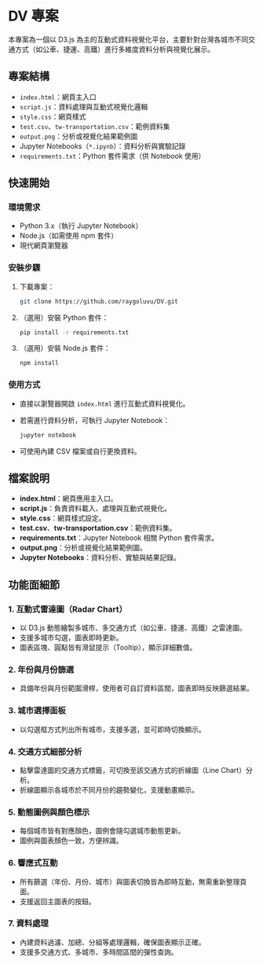 # DV 專案

本專案為一個以 D3.js 為主的互動式資料視覺化平台，主要針對台灣各城市不同交通方式（如公車、捷運、高鐵）進行多維度資料分析與視覺化展示。

## 專案結構

- `index.html`：網頁主入口
- `script.js`：資料處理與互動式視覺化邏輯
- `style.css`：網頁樣式
- `test.csv`、`tw-transportation.csv`：範例資料集
- `output.png`：分析或視覺化結果範例圖
- Jupyter Notebooks（`*.ipynb`）：資料分析與實驗記錄
- `requirements.txt`：Python 套件需求（供 Notebook 使用）

## 快速開始

### 環境需求

- Python 3.x（執行 Jupyter Notebook）
- Node.js（如需使用 npm 套件）
- 現代網頁瀏覽器

### 安裝步驟

1. 下載專案：

   ```bash
   git clone https://github.com/raygoluvu/DV.git
   ```
2. （選用）安裝 Python 套件：

   ```bash
   pip install -r requirements.txt
   ```
3. （選用）安裝 Node.js 套件：

   ```bash
   npm install
   ```

### 使用方式

- 直接以瀏覽器開啟 `index.html` 進行互動式資料視覺化。
- 若需進行資料分析，可執行 Jupyter Notebook：

  ```bash
  jupyter notebook
  ```
- 可使用內建 CSV 檔案或自行更換資料。

## 檔案說明

- **index.html**：網頁應用主入口。
- **script.js**：負責資料載入、處理與互動式視覺化。
- **style.css**：網頁樣式設定。
- **test.csv**、**tw-transportation.csv**：範例資料集。
- **requirements.txt**：Jupyter Notebook 相關 Python 套件需求。
- **output.png**：分析或視覺化結果範例圖。
- **Jupyter Notebooks**：資料分析、實驗與結果記錄。

## 功能面細節

### 1. 互動式雷達圖（Radar Chart）

- 以 D3.js 動態繪製多城市、多交通方式（如公車、捷運、高鐵）之雷達圖。
- 支援多城市勾選，圖表即時更新。
- 圖表區塊、圓點皆有滑鼠提示（Tooltip），顯示詳細數值。

### 2. 年份與月份篩選

- 具備年份與月份範圍滑桿，使用者可自訂資料區間，圖表即時反映篩選結果。

### 3. 城市選擇面板

- 以勾選框方式列出所有城市，支援多選，並可即時切換顯示。

### 4. 交通方式細部分析

- 點擊雷達圖的交通方式標籤，可切換至該交通方式的折線圖（Line Chart）分析。
- 折線圖顯示各城市於不同月份的趨勢變化，支援動畫顯示。

### 5. 動態圖例與顏色標示

- 每個城市皆有對應顏色，圖例會隨勾選城市動態更新。
- 圖例與圖表顏色一致，方便辨識。

### 6. 響應式互動

- 所有篩選（年份、月份、城市）與圖表切換皆為即時互動，無需重新整理頁面。
- 支援返回主圖表的按鈕。

### 7. 資料處理

- 內建資料過濾、加總、分組等處理邏輯，確保圖表顯示正確。
- 支援多交通方式、多城市、多時間區間的彈性查詢。
